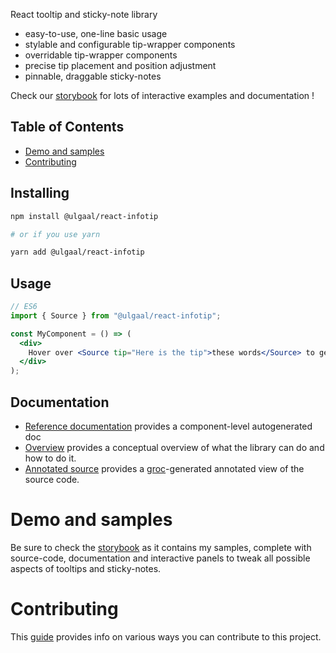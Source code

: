 React tooltip and sticky-note library

- easy-to-use, one-line basic usage
- stylable and configurable tip-wrapper components
- overridable tip-wrapper components
- precise tip placement and position adjustment
- pinnable, draggable sticky-notes

Check our [storybook](https://ulgaal.github.io/react-infotip/storybook-static) for lots of interactive examples and documentation !

## Table of Contents

- [Demo and samples](#demo-and-samples)
- [Contributing](#contributing)

## Installing

```sh
npm install @ulgaal/react-infotip

# or if you use yarn

yarn add @ulgaal/react-infotip
```

## Usage

```jsx
// ES6
import { Source } from "@ulgaal/react-infotip";

const MyComponent = () => (
  <div>
    Hover over <Source tip="Here is the tip">these words</Source> to get a tip
  </div>
);
```

## Documentation

- [Reference documentation](http://github.com/ulgaal/react-infotip/tree/master/doc/ref) provides a component-level autogenerated doc
- [Overview](http://github.com/ulgaal/react-infotip/blob/master/OVERVIEW.md) provides a conceptual overview of what the library can do and how to do it.
- [Annotated source](https://ulgaal.github.io/react-infotip/code/src/index.html) provides a [groc](https://github.com/nevir/groc)-generated annotated view of the source code.

# Demo and samples

Be sure to check the [storybook](https://ulgaal.github.io/react-infotip/storybook-static) as it contains my samples, complete with source-code, documentation and interactive panels to tweak all possible aspects of tooltips and sticky-notes.

# Contributing

This [guide](http://github.com/ulgaal/react-infotip/blob/master/CONTRIBUTING.md) provides info on various ways you can contribute to this project.
